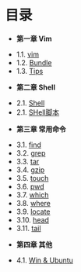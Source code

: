 目录
===
* **第一章 Vim**
 - 1.1. [vim](Chapter01/1.1-vim.md)
 - 1.2. [Bundle](Chapter01/1.2-bundle.md)
 - 1.3. [Tips](Chapter01/1.3-tips.md)
* **第二章 Shell**
 - 2.1. [Shell](Chapter02/2.1-shell.md)
 - 2.1. [SHell脚本](Chapter02/2.1-script.md)
* **第三章 常用命令**
 - 3.1. [find](Chapter03/3.1-file.md)
 - 3.2. [grep](Chapter03/3.2-grep.md)
 - 3.3. [tar](Chapter03/3.3-tar.md)
 - 3.4. [gzip](Chapter03/3.4-gzip.md)
 - 3.5. [touch](Chapter03/3.5-touch.md)
 - 3.6. [pwd](Chapter03/3.6-pwd.md)
 - 3.7. [which](Chapter03/3.7-which.md)
 - 3.8. [where](Chapter03/3.8-where.md)
 - 3.9. [locate](Chapter03/3.9-locate.md)
 - 3.10. [head](Chapter03/3.10-head.md)
 - 3.11. [tail](Chapter03/3.11-tail.md)
* **第四章 其他**
 - 4.1. [Win & Ubuntu](Chapter04/4.1-win7-ubuntu.md)
